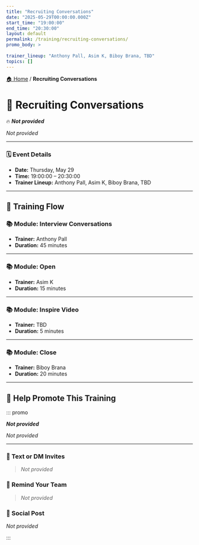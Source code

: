 ```yaml
---
title: "Recruiting Conversations"
date: "2025-05-29T00:00:00.000Z"
start_time: "19:00:00"
end_time: "20:30:00"
layout: default
permalink: /training/recruiting-conversations/
promo_body: >
  
trainer_lineup: "Anthony Pall, Asim K, Biboy Brana, TBD"
topics: []
---
```


[🏠 Home](/training/) / **Recruiting Conversations**

# 📆 Recruiting Conversations  
🔥 **_Not provided_**

_Not provided_

---

### 🗓️ Event Details

- **Date:** Thursday, May 29  
- **Time:** 19:00:00 – 20:30:00  
- **Trainer Lineup:** Anthony Pall, Asim K, Biboy Brana, TBD 

---

## 🧩 Training Flow

### 📚 Module: Interview Conversations
- **Trainer:** Anthony Pall
- **Duration:** 45 minutes

---

### 📚 Module: Open
- **Trainer:** Asim K
- **Duration:** 15 minutes

---

### 📚 Module: Inspire Video
- **Trainer:** TBD 
- **Duration:** 5 minutes

---

### 📚 Module: Close
- **Trainer:** Biboy Brana
- **Duration:** 20 minutes

---

## 📢 Help Promote This Training

::: promo

**_Not provided_**

_Not provided_

---

### 💬 Text or DM Invites  
> _Not provided_

### 💬 Remind Your Team  
> _Not provided_

### 📡 Social Post  
_Not provided_

:::
